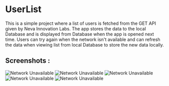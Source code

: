# UserList
This is a simple project where a list of users is fetched from the GET API given by Neva Innovation Labs.
The app stores the data to the local Database and is displayed from Database when the app is opened next time.
Users can try again when the network isn't available and can refresh the data when viewing list from local Database to store the new data locally.

## Screenshots :
![Network Unavailable](/Gautam1787/userlist/raw/master/screenshots/1.png)
![Network Unavailable](/Gautam1787/userlist/raw/master/screenshots/2.png)
![Network Unavailable](/Gautam1787/userlist/raw/master/screenshots/3.png)
![Network Unavailable](/Gautam1787/userlist/raw/master/screenshots/4.png)
![Network Unavailable](/Gautam1787/userlist/raw/master/screenshots/5.png)
